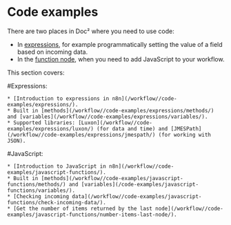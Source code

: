# Code examples

There are two places in Doc² where you need to use code:

* In [expressions](/workflow/code-examples/expressions/), for example programmatically setting the value of a field based on incoming data.
* In the [function node](/workflow/integrations/core-nodes/workflow-nodes-base.function/), when you need to add JavaScript to your workflow.

This section covers:

#Expressions:

    * [Introduction to expressions in n8n](/workflow//code-examples/expressions/).
    * Built in [methods](/workflow//code-examples/expressions/methods/) and [variables](/workflow//code-examples/expressions/variables/).
    * Supported libraries: [Luxon](/workflow//code-examples/expressions/luxon/) (for data and time) and [JMESPath](/workflow//code-examples/expressions/jmespath/) (for working with JSON).
#JavaScript:

    * [Introduction to JavaScript in n8n](/workflow//code-examples/javascript-functions/).
    * Built in [methods](/workflow//code-examples/javascript-functions/methods/) and [variables](/code-examples/javascript-functions/variables/).
    * [Checking incoming data](/workflow//code-examples/javascript-functions/check-incoming-data/).
    * [Get the number of items returned by the last node](/workflow//code-examples/javascript-functions/number-items-last-node/).